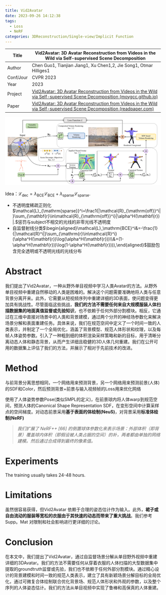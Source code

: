 ```yaml
---
title: Vid2Avatar
date: 2023-09-26 14:12:38
tags:
  - Loss
  - NeRF
categories: 3DReconstruction/Single-view/Implicit Function
---
```


| Title     | Vid2Avatar: 3D Avatar Reconstruction from Videos in the Wild via Self-supervised Scene Decomposition                                                                                                                 |
| --------- | -------------------------------------------------------------------------------------------------------------------------------------------------------------------------------------------------------------------- |
| Author    | Chen Guo1, Tianjian Jiang1, Xu Chen1,2, Jie Song1, Otmar Hilliges1                                                                                                                                                   |
| Conf/Jour | CVPR 2023                                                                                                                                                                                                            |
| Year      | 2023                                                                                                                                                                                                                 |
| Project   | [Vid2Avatar: 3D Avatar Reconstruction from Videos in the Wild via Self-supervised Scene Decomposition (moygcc.github.io)](https://moygcc.github.io/vid2avatar/)                                                      |
| Paper     | [Vid2Avatar: 3D Avatar Reconstruction from Videos in the Wild via Self-supervised Scene Decomposition (readpaper.com)](https://readpaper.com/pdf-annotate/note?pdfId=4726322030375354369&noteId=1970979448862074368) |

![image.png](https://raw.githubusercontent.com/qiyun71/Blog_images/main/pictures/20230921171140.png)

Idea：$\mathcal{L}_\mathrm{dec}=\lambda_\mathrm{BCE}\mathcal{L}_\mathrm{BCE}+\lambda_\mathrm{sparse}\mathcal{L}_\mathrm{sparse}.$
- 不透明度稀疏正则化$\mathcal{L}_{\mathrm{sparse}}^i=\frac1{|\mathcal{R}_{\mathrm{off}}^i|}\sum_{\mathbf{r}\in\mathcal{R}_{\mathrm{off}}^i}|\alpha^H(\mathbf{r})|.$惩罚与subject不相交的光线的非零光线不透明度
- 自监督射线分类$\begin{aligned}\mathcal{L}_\mathrm{BCE}^i&=-\frac{1}{|\mathcal{R}^i|}\sum_{\mathrm{r}\in\mathcal{R}^i}(\alpha^H(\mathbf{r})\log(\alpha^H(\mathbf{r}))\\&+(1-\alpha^H(\mathbf{r}))\log(1-\alpha^H(\mathbf{r}))),\end{aligned}$鼓励包含完全透明或不透明光线的光线分布
<!-- more -->

# Abstract

我们提出了Vid2Avatar，一种从野外单目视频中学习人类Avatar的方法。从野外单目视频中重建自然移动的人类是困难的。解决这个问题需要准确地将人类与任意背景分离开来。此外，它需要从短视频序列中重建详细的3D表面，使问题变得更加具有挑战性。尽管面临这些挑战，**我们的方法不需要任何来自大规模服装人体扫描数据集的地面真值监督或先验知识**，也不依赖于任何外部分割模块。相反，它通过在三维中直接对场景中的人类和背景建模，通过两个分开的神经场参数化来解决场景分解和表面重建任务。具体来说，我们在规范空间中定义了一个时间一致的人类表示，并制定了一个全局优化，涵盖了背景模型、规范人体形状和纹理，以及每帧人体姿势参数。引入了一种粗到细的体积渲染采样策略和新的目标，用于清晰分离动态人体和静态背景，从而产生详细且稳健的3D人体几何重建。我们在公开可用的数据集上评估了我们的方法，并展示了相对于先前技术的改进。

# Method

与前背景分离思想相同，一个网络用来预测背景，另一个网络用来预测前景(人体)的SDF和Color，然后预测背景+前景与输入视频帧的Loss用来优化网络

使用了人体姿势参数Pose(类似SMPL的定义)，在前景球内将人体warp到规范空间，预测人体的Canonical Shape Representation SDF，在变形空间中计算采样点的空间梯度。对动态前景采用**基于表面的体绘制(NeuS)**，对背景采用**标准体绘制(NeRF)**
> *我们扩展了 NeRF++ [66] 的倒置球体参数化来表示场景：外部体积（即背景）覆盖球内体积（即假设被人类占据的空间）的补，两者都由单独的网络建模。然后通过合成得到最终的像素值。*

# Experiments

The training usually takes 24-48 hours.

# Limitations

虽然很容易获得，但Vid2Avatar 依赖于合理的姿态估计作为输入。此外，**裙子或自由流动的服装等宽松的衣服由于其快速的动态而带来了重大挑战**。我们参考Supp。Mat 对限制和社会影响进行更详细的讨论。

# Conclusion

在本文中，我们提出了Vid2Avatar，通过自监督场景分解从单目野外视频中重建详细的3DAvatar。我们的方法不需要任何从穿着衣服的人体扫描的大型数据集中提取的groundtruth监督或先验，我们也不依赖于任何外部分割模块。通过精心设计的背景建模和时间一致的规范人类表示，建立了具有新颖场景分解目标的全局优化，通过可微复合体绘制联合优化背景场、规范人体形状和外观的参数，以及整个序列的人体姿态估计。我们的方法从单目视频中实现了鲁棒和高保真的人体重建。